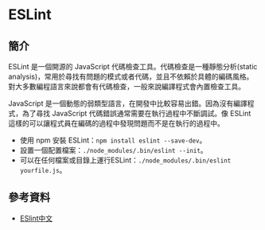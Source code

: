 # ESLint

## 簡介

ESLint 是一個開源的 JavaScript 代碼檢查工具。代碼檢查是一種靜態分析(static analysis)，常用於尋找有問題的模式或者代碼，並且不依賴於具體的編碼風格。對大多數編程語言來說都會有代碼檢查，一般來說編譯程式會內置檢查工具。

JavaScript 是一個動態的弱類型語言，在開發中比較容易出錯。因為沒有編譯程式，為了尋找 JavaScript 代碼錯誤通常需要在執行過程中不斷調試。像 ESLint 這樣的可以讓程式員在編碼的過程中發現問題而不是在執行的過程中。

* 使用 npm 安裝 ESLint：`npm install eslint --save-dev`。
* 設置一個配置檔案：`./node_modules/.bin/eslint --init`。
* 可以在任何檔案或目錄上運行ESLint：`./node_modules/.bin/eslint yourfile.js`。

## 參考資料

* [ESlint中文](https://cn.eslint.org)

